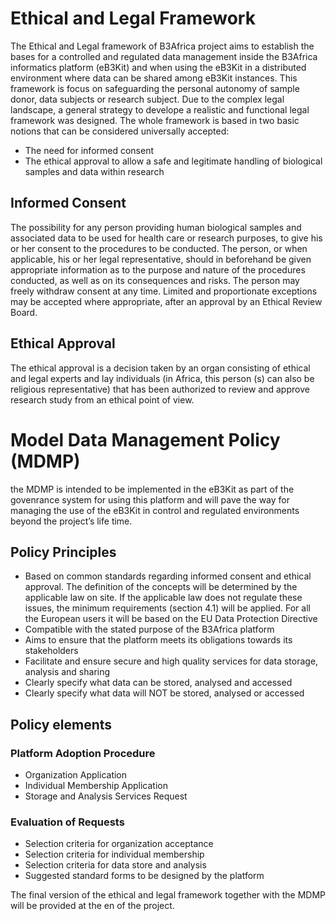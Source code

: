 # Ethical and Legal Framework

The Ethical and Legal framework of B3Africa project aims to establish the bases for a controlled and regulated data management inside the B3Africa informatics platform (eB3Kit) and when using the eB3Kit in a distributed environment where data can be shared among eB3Kit instances. This framework is focus on safeguarding the personal autonomy of sample donor, data subjects or research subject. 
Due to the complex legal landscape, a general strategy to develope a realistic and functional legal framework was designed. The whole framework is based in two basic notions that can be considered universally accepted: 
- The need for informed consent
- The ethical approval to allow a safe and legitimate handling of biological samples and data within research 

## Informed Consent
The possibility for any person providing human biological samples and associated data to be used for health care or research purposes, to give his or her consent to the procedures to be conducted. The person, or when applicable, his or her legal representative, should in beforehand be given appropriate information as to the purpose and nature of the procedures conducted, as well as on its consequences and risks. The person may freely withdraw consent at any time.
Limited and proportionate exceptions may be accepted where appropriate, after an approval by an Ethical Review Board.

## Ethical Approval
The ethical approval is a decision taken by an organ consisting of ethical and legal experts and lay individuals (in Africa, this person (s) can also be religious representative) that has been authorized to review and approve research study from an ethical point of view.

# Model Data Management Policy (MDMP)
the MDMP is intended to be implemented in the eB3Kit as part of the govenrance system for using this platform and will pave the way for managing the use of the eB3Kit in control and regulated environments beyond the project’s life time. 

## Policy Principles
- Based on common standards regarding informed consent and ethical approval. The definition of the concepts will be determined by the applicable law on site. If the applicable law does not regulate these issues, the minimum requirements (section 4.1) will be applied. For all the European users it will be based on the EU Data Protection Directive 
- Compatible with the stated purpose of the B3Africa platform 
- Aims to ensure that the platform meets its obligations towards its stakeholders 
- Facilitate and ensure secure and high quality services for data storage, analysis and sharing
- Clearly specify what data can be stored, analysed and accessed
- Clearly specify what data will NOT be stored, analysed or accessed
## Policy elements
### Platform Adoption Procedure
- Organization Application
- Individual Membership Application
- Storage and Analysis Services Request

### Evaluation of Requests
- Selection criteria for organization acceptance
- Selection criteria for individual membership
- Selection criteria for data store and analysis
- Suggested standard forms to be designed by the platform

The final version of the ethical and legal framework together with the MDMP will be provided at the en of the project.
